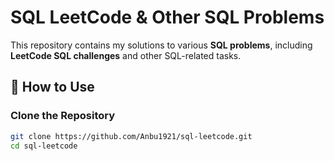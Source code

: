 # SQL LeetCode & Other SQL Problems  

This repository contains my solutions to various **SQL problems**, including **LeetCode SQL challenges** and other SQL-related tasks.  

## 📌 How to Use  

### Clone the Repository  
```sh
git clone https://github.com/Anbu1921/sql-leetcode.git
cd sql-leetcode
